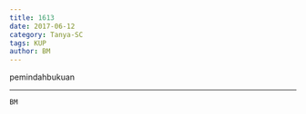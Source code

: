 ```yaml
---
title: 1613
date: 2017-06-12
category: Tanya-SC
tags: KUP
author: BM
---
```


pemindahbukuan

---



`BM`
